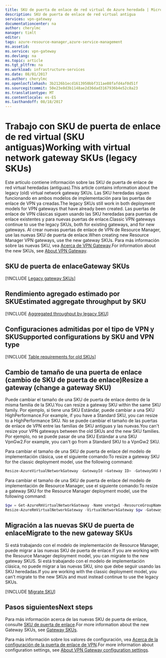 ```yaml
---
title: SKU de puerta de enlace de red virtual de Azure heredada | Microsoft Docs
description: SKU de puerta de enlace de red virtual antigua
services: vpn-gateway
documentationcenter: na
author: cherylmc
manager: timlt
editor: 
tags: azure-resource-manager,azure-service-management
ms.assetid: 
ms.service: vpn-gateway
ms.devlang: na
ms.topic: article
ms.tgt_pltfrm: na
ms.workload: infrastructure-services
ms.date: 08/01/2017
ms.author: cherylmc
ms.openlocfilehash: 3b2126b1ecd1613950bbf311ae08fafd4af0d51f
ms.sourcegitcommit: 50e23e8d3b1148ae2d36dad3167936b4e52c8a23
ms.translationtype: MT
ms.contentlocale: es-ES
ms.lasthandoff: 08/18/2017
---
```

# <a name="working-with-virtual-network-gateway-skus-legacy-skus"></a><span data-ttu-id="b68ef-103">Trabajo con SKU de puerta de enlace de red virtual (SKU antiguas)</span><span class="sxs-lookup"><span data-stu-id="b68ef-103">Working with virtual network gateway SKUs (legacy SKUs)</span></span>

<span data-ttu-id="b68ef-104">Este artículo contiene información sobre las SKU de puerta de enlace de red virtual heredadas (antiguas).</span><span class="sxs-lookup"><span data-stu-id="b68ef-104">This article contains information about the legacy (old) virtual network gateway SKUs.</span></span> <span data-ttu-id="b68ef-105">Las SKU heredadas siguen funcionando en ambos modelos de implementación para las puertas de enlace de VPN ya creadas.</span><span class="sxs-lookup"><span data-stu-id="b68ef-105">The legacy SKUs still work in both deployment models for VPN gateways that have already been created.</span></span> <span data-ttu-id="b68ef-106">Las puertas de enlace de VPN clásicas siguen usando las SKU heredadas para puertas de enlace existentes y para nuevas puertas de enlace.</span><span class="sxs-lookup"><span data-stu-id="b68ef-106">Classic VPN gateways continue to use the legacy SKUs, both for existing gateways, and for new gateways.</span></span> <span data-ttu-id="b68ef-107">Al crear nuevas puertas de enlace de VPN de Resource Manager, use las nuevas SKU de puerta de enlace.</span><span class="sxs-lookup"><span data-stu-id="b68ef-107">When creating new Resource Manager VPN gateways, use the new gateway SKUs.</span></span> <span data-ttu-id="b68ef-108">Para más información sobre las nuevas SKU, vea [Acerca de VPN Gateway](vpn-gateway-about-vpngateways.md).</span><span class="sxs-lookup"><span data-stu-id="b68ef-108">For information about the new SKUs, see [About VPN Gateway](vpn-gateway-about-vpngateways.md).</span></span>

## <span data-ttu-id="b68ef-109"><a name="gwsku"></a>SKU de puerta de enlace</span><span class="sxs-lookup"><span data-stu-id="b68ef-109"><a name="gwsku"></a>Gateway SKUs</span></span>

[!INCLUDE [Legacy gateway SKUs](../../includes/vpn-gateway-gwsku-legacy-include.md)]

## <span data-ttu-id="b68ef-110"><a name="agg"></a>Rendimiento agregado estimado por SKU</span><span class="sxs-lookup"><span data-stu-id="b68ef-110"><a name="agg"></a>Estimated aggregate throughput by SKU</span></span>

[!INCLUDE [Aggregated throughput by legacy SKU](../../includes/vpn-gateway-table-gwtype-legacy-aggtput-include.md)]

## <span data-ttu-id="b68ef-111"><a name="config"></a>Configuraciones admitidas por el tipo de VPN y SKU</span><span class="sxs-lookup"><span data-stu-id="b68ef-111"><a name="config"></a>Supported configurations by SKU and VPN type</span></span>

[!INCLUDE [Table requirements for old SKUs](../../includes/vpn-gateway-table-requirements-legacy-sku-include.md)]

## <span data-ttu-id="b68ef-112"><a name="resize"></a>Cambio de tamaño de una puerta de enlace (cambio de SKU de puerta de enlace)</span><span class="sxs-lookup"><span data-stu-id="b68ef-112"><a name="resize"></a>Resize a gateway (change a gateway SKU)</span></span>

<span data-ttu-id="b68ef-113">Puede cambiar el tamaño de una SKU de puerta de enlace dentro de la misma familia de la SKU.</span><span class="sxs-lookup"><span data-stu-id="b68ef-113">You can resize a gateway SKU within the same SKU family.</span></span> <span data-ttu-id="b68ef-114">Por ejemplo, si tiene una SKU Estándar, puede cambiar a una SKU HighPerformance.</span><span class="sxs-lookup"><span data-stu-id="b68ef-114">For example, if you have a Standard SKU, you can resize to a HighPerformance SKU.</span></span> <span data-ttu-id="b68ef-115">No se puede cambiar el tamaño de las puertas de enlace de VPN entre las familias de SKU antiguas y las nuevas.</span><span class="sxs-lookup"><span data-stu-id="b68ef-115">You can't resize your VPN gateways between the old SKUs and the new SKU families.</span></span> <span data-ttu-id="b68ef-116">Por ejemplo, no se puede pasar de una SKU Estándar a una SKU VpnGw2.</span><span class="sxs-lookup"><span data-stu-id="b68ef-116">For example, you can't go from a Standard SKU to a VpnGw2 SKU.</span></span> 

<span data-ttu-id="b68ef-117">Para cambiar el tamaño de una SKU de puerta de enlace del modelo de implementación clásica, use el siguiente comando:</span><span class="sxs-lookup"><span data-stu-id="b68ef-117">To resize a gateway SKU for the classic deployment model, use the following command:</span></span>

```powershell
Resize-AzureVirtualNetworkGateway -GatewayId <Gateway ID> -GatewaySKU HighPerformance
```

<span data-ttu-id="b68ef-118">Para cambiar el tamaño de una SKU de puerta de enlace del modelo de implementación de Resource Manager, use el siguiente comando:</span><span class="sxs-lookup"><span data-stu-id="b68ef-118">To resize a gateway SKU for the Resource Manager deployment model, use the following command:</span></span>

```powershell
$gw = Get-AzureRmVirtualNetworkGateway -Name vnetgw1 -ResourceGroupName testrg
Resize-AzureRmVirtualNetworkGateway -VirtualNetworkGateway $gw -GatewaySku HighPerformance
```

## <span data-ttu-id="b68ef-119"><a name="migrate"></a>Migración a las nuevas SKU de puerta de enlace</span><span class="sxs-lookup"><span data-stu-id="b68ef-119"><a name="migrate"></a>Migrate to the new gateway SKUs</span></span>

<span data-ttu-id="b68ef-120">Si está trabajando con el modelo de implementación de Resource Manager, puede migrar a las nuevas SKU de puerta de enlace.</span><span class="sxs-lookup"><span data-stu-id="b68ef-120">If you are working with the Resource Manager deployment model, you can migrate to the new gateway SKUS.</span></span> <span data-ttu-id="b68ef-121">Si está trabajando con el modelo de implementación clásica, no puede migrar a las nuevas SKU, sino que debe seguir usando las SKU heredadas.</span><span class="sxs-lookup"><span data-stu-id="b68ef-121">If you are working with the classic deployment model, you can't migrate to the new SKUs and must instead continue to use the legacy SKUs.</span></span>

[!INCLUDE [Migrate SKU](../../includes/vpn-gateway-migrate-legacy-sku-include.md)]

## <a name="next-steps"></a><span data-ttu-id="b68ef-122">Pasos siguientes</span><span class="sxs-lookup"><span data-stu-id="b68ef-122">Next steps</span></span>

<span data-ttu-id="b68ef-123">Para más información acerca de las nuevas SKU de puerta de enlace, consulte [SKU de puerta de enlace](vpn-gateway-about-vpngateways.md#gwsku).</span><span class="sxs-lookup"><span data-stu-id="b68ef-123">For more information about the new Gateway SKUs, see [Gateway SKUs](vpn-gateway-about-vpngateways.md#gwsku).</span></span>

<span data-ttu-id="b68ef-124">Para más información sobre los valores de configuración, vea [Acerca de la configuración de la puerta de enlace de VPN](vpn-gateway-about-vpn-gateway-settings.md).</span><span class="sxs-lookup"><span data-stu-id="b68ef-124">For more information about configuration settings, see [About VPN Gateway configuration settings](vpn-gateway-about-vpn-gateway-settings.md).</span></span>
